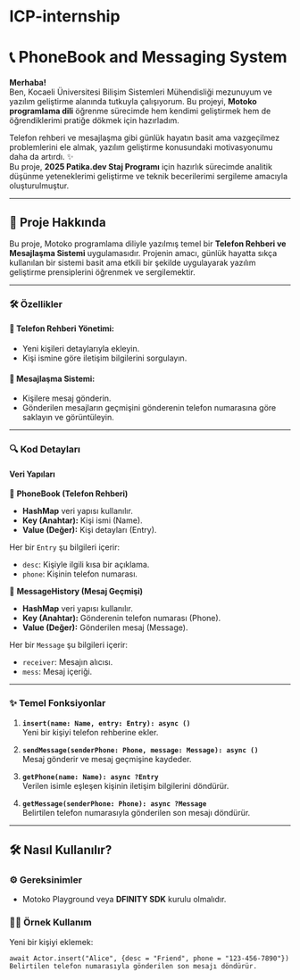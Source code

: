 # ICP-internship

# 📞 PhoneBook and Messaging System

**Merhaba!**  
Ben, Kocaeli Üniversitesi Bilişim Sistemleri Mühendisliği mezunuyum ve yazılım geliştirme alanında tutkuyla çalışıyorum. Bu projeyi, **Motoko programlama dili** öğrenme sürecimde hem kendimi geliştirmek hem de öğrendiklerimi pratiğe dökmek için hazırladım.  

Telefon rehberi ve mesajlaşma gibi günlük hayatın basit ama vazgeçilmez problemlerini ele almak, yazılım geliştirme konusundaki motivasyonumu daha da artırdı. ✨  
Bu proje, **2025 Patika.dev Staj Programı** için hazırlık sürecimde analitik düşünme yeteneklerimi geliştirme ve teknik becerilerimi sergileme amacıyla oluşturulmuştur.  

---

## 🚀 **Proje Hakkında**

Bu proje, Motoko programlama diliyle yazılmış temel bir **Telefon Rehberi ve Mesajlaşma Sistemi** uygulamasıdır. Projenin amacı, günlük hayatta sıkça kullanılan bir sistemi basit ama etkili bir şekilde uygulayarak yazılım geliştirme prensiplerini öğrenmek ve sergilemektir.

---

### 🛠️ **Özellikler**

#### 📒 Telefon Rehberi Yönetimi:
- Yeni kişileri detaylarıyla ekleyin.  
- Kişi ismine göre iletişim bilgilerini sorgulayın.  

#### 💬 Mesajlaşma Sistemi:
- Kişilere mesaj gönderin.  
- Gönderilen mesajların geçmişini gönderenin telefon numarasına göre saklayın ve görüntüleyin.  

---

### 🔍 **Kod Detayları**

#### **Veri Yapıları**

📂 **PhoneBook (Telefon Rehberi)**  
- **HashMap** veri yapısı kullanılır.  
- **Key (Anahtar):** Kişi ismi (Name).  
- **Value (Değer):** Kişi detayları (Entry).  

Her bir `Entry` şu bilgileri içerir:  
- `desc`: Kişiyle ilgili kısa bir açıklama.  
- `phone`: Kişinin telefon numarası.  

📂 **MessageHistory (Mesaj Geçmişi)**  
- **HashMap** veri yapısı kullanılır.  
- **Key (Anahtar):** Gönderenin telefon numarası (Phone).  
- **Value (Değer):** Gönderilen mesaj (Message).  

Her bir `Message` şu bilgileri içerir:  
- `receiver`: Mesajın alıcısı.  
- `mess`: Mesaj içeriği.  

---

### ✨ **Temel Fonksiyonlar**

1. **`insert(name: Name, entry: Entry): async ()`**  
   Yeni bir kişiyi telefon rehberine ekler.

2. **`sendMessage(senderPhone: Phone, message: Message): async ()`**  
   Mesaj gönderir ve mesaj geçmişine kaydeder.

3. **`getPhone(name: Name): async ?Entry`**  
   Verilen isimle eşleşen kişinin iletişim bilgilerini döndürür.

4. **`getMessage(senderPhone: Phone): async ?Message`**  
   Belirtilen telefon numarasıyla gönderilen son mesajı döndürür.

---

## 🛠️ **Nasıl Kullanılır?**

### ⚙️ **Gereksinimler**
- Motoko Playground veya **DFINITY SDK** kurulu olmalıdır.

### 🧑‍💻 **Örnek Kullanım**
Yeni bir kişiyi eklemek:  
```motoko
await Actor.insert("Alice", {desc = "Friend", phone = "123-456-7890"})
Belirtilen telefon numarasıyla gönderilen son mesajı döndürür.




